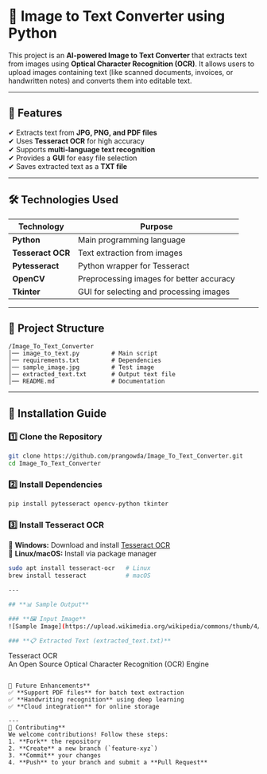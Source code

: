 # **📝 Image to Text Converter using Python**  

This project is an **AI-powered Image to Text Converter** that extracts text from images using **Optical Character Recognition (OCR)**. It allows users to upload images containing text (like scanned documents, invoices, or handwritten notes) and converts them into editable text.  

---

## **📌 Features**  

✔ Extracts text from **JPG, PNG, and PDF files**  
✔ Uses **Tesseract OCR** for high accuracy  
✔ Supports **multi-language text recognition**  
✔ Provides a **GUI** for easy file selection  
✔ Saves extracted text as a **TXT file**  

---

## **🛠️ Technologies Used**  

| **Technology**  | **Purpose**  |  
|-----------------|-------------|  
| **Python**  | Main programming language |  
| **Tesseract OCR**  | Text extraction from images |  
| **Pytesseract**  | Python wrapper for Tesseract |  
| **OpenCV**  | Preprocessing images for better accuracy |  
| **Tkinter**  | GUI for selecting and processing images |  

---

## **📂 Project Structure**  

```
/Image_To_Text_Converter
│── image_to_text.py         # Main script
│── requirements.txt         # Dependencies
│── sample_image.jpg         # Test image
│── extracted_text.txt       # Output text file
│── README.md                # Documentation
```

---

## **🔧 Installation Guide**  

### **1️⃣ Clone the Repository**  
```sh
git clone https://github.com/prangowda/Image_To_Text_Converter.git
cd Image_To_Text_Converter
```

### **2️⃣ Install Dependencies**  
```sh
pip install pytesseract opencv-python tkinter
```

### **3️⃣ Install Tesseract OCR**  
🔹 **Windows:** Download and install [Tesseract OCR](https://github.com/UB-Mannheim/tesseract/wiki)  
🔹 **Linux/macOS:** Install via package manager  
```sh
sudo apt install tesseract-ocr   # Linux
brew install tesseract           # macOS

---

## **📊 Sample Output**  

### **🖼️ Input Image**  
![Sample Image](https://upload.wikimedia.org/wikipedia/commons/thumb/4/4f/Tesseract-OCR_logo.png/250px-Tesseract-OCR_logo.png)  

### **📋 Extracted Text (extracted_text.txt)**  
```
Tesseract OCR  
An Open Source Optical Character Recognition (OCR) Engine  
```

🚀 Future Enhancements**  
✅ **Support PDF files** for batch text extraction  
✅ **Handwriting recognition** using deep learning  
✅ **Cloud integration** for online storage  

---
🤝 Contributing**  
We welcome contributions! Follow these steps:  
1. **Fork** the repository  
2. **Create** a new branch (`feature-xyz`)  
3. **Commit** your changes  
4. **Push** to your branch and submit a **Pull Request**  
